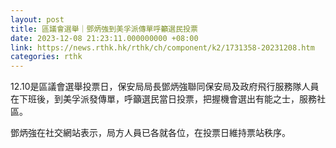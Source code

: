```yaml
---
layout: post
title: 區議會選舉｜鄧炳強到美孚派傳單呼籲選民投票
date: 2023-12-08 21:23:11.000000000 +08:00
link: https://news.rthk.hk/rthk/ch/component/k2/1731358-20231208.htm
categories: rthk
---
```


12.10是區議會選舉投票日，保安局局長鄧炳強聯同保安局及政府飛行服務隊人員在下班後，到美孚派發傳單，呼籲選民當日投票，把握機會選出有能之士，服務社區。

鄧炳強在社交網站表示，局方人員已各就各位，在投票日維持票站秩序。
